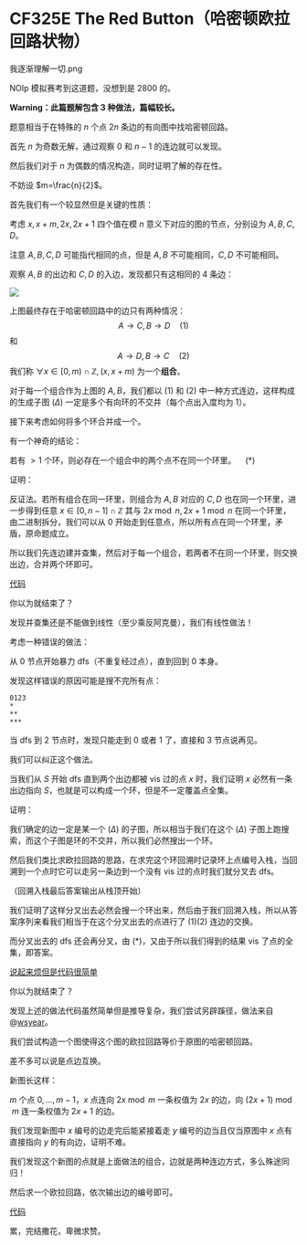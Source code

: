 # CF325E The Red Button（哈密顿欧拉回路状物）

我逐渐理解一切.png

NOIp 模拟赛考到这道题，没想到是 2800 的。

**Warning：此篇题解包含 $3$ 种做法，篇幅较长。**

题意相当于在特殊的 $n$ 个点 $2n$ 条边的有向图中找哈密顿回路。

首先 $n$ 为奇数无解，通过观察 $0$ 和 $n-1$ 的连边就可以发现。

然后我们对于 $n$ 为偶数的情况构造，同时证明了解的存在性。

不妨设 $m=\frac{n}{2}$。

首先我们有一个较显然但是关键的性质：

考虑 $x,x+m,2x,2x+1$ 四个值在模 $n$ 意义下对应的图的节点，分别设为 $A,B,C,D$。

注意 $A,B,C,D$ 可能指代相同的点，但是 $A,B$ 不可能相同，$C,D$ 不可能相同。

观察 $A,B$ 的出边和 $C,D$ 的入边，发现都只有这相同的 $4$ 条边：

![](https://cdn.luogu.com.cn/upload/image_hosting/1cml5stw.png)

上图最终存在于哈密顿回路中的边只有两种情况：
$$A\to C,B\to D\quad(1)$$
和 
$$A\to D,B\to C\quad(2)$$
我们称 $\forall x\in[0,m)\cap\mathbb Z,(x,x+m)$ 为一个**组合**。

对于每一个组合作为上图的 $A,B$，我们都以 $(1)$ 和 $(2)$ 中一种方式连边，这样构成的生成子图 $(\Delta)$ 一定是多个有向环的不交并（每个点出入度均为 $1$）。

接下来考虑如何将多个环合并成一个。

有一个神奇的结论：

若有 $>1$ 个环，则必存在一个组合中的两个点不在同一个环里。$\quad(*)$

证明：

反证法。若所有组合在同一环里，则组合为 $A,B$ 对应的 $C,D$ 也在同一个环里，进一步得到任意 $x\in[0,n-1]\cap\mathbb Z$ 其与 $2x\bmod n,2x+1\bmod n$ 在同一个环里，由二进制拆分，我们可以从 $0$ 开始走到任意点，所以所有点在同一个环里，矛盾，原命题成立。

所以我们先连边建并查集，然后对于每一个组合，若两者不在同一个环里，则交换出边，合并两个环即可。

[代码](https://codeforces.com/contest/325/submission/174738272)

你以为就结束了？

发现并查集还是不能做到线性（至少乘反阿克曼），我们有线性做法！

考虑一种错误的做法：

从 $0$ 节点开始暴力 dfs（不重复经过点），直到回到 $0$ 本身。

发现这样错误的原因可能是搜不完所有点：

```text
0123
*
**
***
```

当 dfs 到 $2$ 节点时，发现只能走到 $0$ 或者 $1$ 了，直接和 $3$ 节点说再见。

我们可以纠正这个做法。

当我们从 $S$ 开始 dfs 直到两个出边都被 vis 过的点 $x$ 时，我们证明 $x$ 必然有一条出边指向 $S$，也就是可以构成一个环，但是不一定覆盖点全集。

证明：

我们确定的边一定是某一个 $(\Delta)$ 的子图，所以相当于我们在这个 $(\Delta)$ 子图上跑搜索，而这个子图是环的不交并，所以我们必然搜出一个环。

然后我们类比求欧拉回路的思路，在求完这个环回溯时记录环上点编号入栈，当回溯到一个点时它可以走另一条边到一个没有 vis 过的点时我们就分叉去 dfs。

（回溯入栈最后答案输出从栈顶开始）

我们证明了这样分叉出去必然会搜一个环出来，然后由于我们回溯入栈，所以从答案序列来看我们相当于在这个分叉出去的点进行了 $(1)(2)$ 连边的交换。

而分叉出去的 dfs 还会再分叉，由 $(*)$，又由于所以我们得到的结果 vis 了点的全集，即答案。

[说起来烦但是代码很简单](https://codeforces.com/contest/325/submission/174738571)

你以为就结束了？

发现上述的做法代码虽然简单但是推导复杂，我们尝试另辟蹊径，做法来自 @[wsyear](https://www.luogu.com.cn/user/169574)。

我们尝试构造一个图使得这个图的欧拉回路等价于原图的哈密顿回路。

差不多可以说是点边互换。

新图长这样：

$m$ 个点 $0,\dots,m-1$，$x$ 点连向 $2x\bmod m$ 一条权值为 $2x$ 的边，向 $(2x+1)\bmod m$ 连一条权值为 $2x+1$ 的边。

我们发现新图中 $x$ 编号的边走完后能紧接着走 $y$ 编号的边当且仅当原图中 $x$ 点有直接指向 $y$ 的有向边，证明不难。

我们发现这个新图的点就是上面做法的组合，边就是两种连边方式，多么殊途同归！

然后求一个欧拉回路，依次输出边的编号即可。

[代码](https://codeforces.com/contest/325/submission/174754127)

累，完结撒花，卑微求赞。